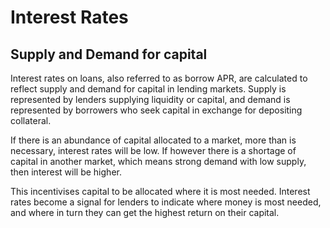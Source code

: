 # Interest Rates

## Supply and Demand for capital

Interest rates on loans, also referred to as borrow APR, are calculated to reflect supply and demand for capital in lending markets. Supply is represented by lenders supplying liquidity or capital, and demand is represented by borrowers who seek capital in exchange for depositing collateral.

If there is an abundance of capital allocated to a market, more than is necessary, interest rates will be low. If however there is a shortage of capital in another market, which means strong demand with low supply, then interest will be higher.&#x20;

This incentivises capital to be allocated where it is most needed. Interest rates become a signal for lenders to indicate where money is most needed, and where in turn they can get the highest return on their capital.
